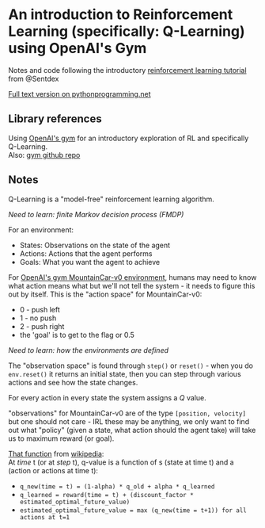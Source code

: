 # An introduction to Reinforcement Learning (specifically: Q-Learning) using OpenAI's Gym
Notes and code following the introductory [reinforcement learning tutorial](https://www.youtube.com/playlist?list=PLQVvvaa0QuDezJFIOU5wDdfy4e9vdnx-7) from @Sentdex   
    
[Full text version on pythonprogramming.net](https://pythonprogramming.net/q-learning-reinforcement-learning-python-tutorial/)   

## Library references  
Using [OpenAI's gym](https://gym.openai.com/) for an introductory exploration of RL and specifically Q-Learning.   
Also: [gym github repo](https://github.com/openai/gym)    

## Notes   

Q-Learning is a "model-free" reinforcement learning algorithm.  

_Need to learn:  finite Markov decision process (FMDP)_  

For an environment:  
* States: Observations on the state of the agent  
* Actions: Actions that the agent performs  
* Goals: What you want the agent to achieve    

For [OpenAI's gym MountainCar-v0 environment](https://github.com/openai/gym/wiki/MountainCar-v0), humans may need to know what action means what but we'll not tell the system - it needs to figure this out by itself. This is the "action space" for MountainCar-v0:  
* 0 - push left  
* 1 - no push  
* 2 - push right  
* the 'goal' is to get to the flag or 0.5  
  
_Need to learn:  how the environments are defined_   

The "observation space" is found through ```step()``` or ```reset()``` - when you do ```env.reset()``` it returns an initial state, then you can step through various actions and see how the state changes.  

For every action in every state the system assigns a *Q* value.  

"observations" for MountainCar-v0 are of the type ```[position, velocity]``` but one should not care - IRL these may be anything, we only want to find out what "policy" (given a state, what action should the agent take) will take us to maximum reward (or goal).   

[That function](https://en.wikipedia.org/wiki/Q-learning#Algorithm) from [wikipedia](https://en.wikipedia.org/wiki/Q-learning):  
At *time* t (or at *step* t), q-value is a function of s (state at time t) and a (action or actions at time t):    
* ```q_new(time = t) = (1-alpha) * q_old + alpha * q_learned```   
* ```q_learned = reward(time = t) + (discount_factor * estimated_optimal_future_value)```   
* ```estimated_optimal_future_value = max (q_new(time = t+1)) for all actions at t=1```   


